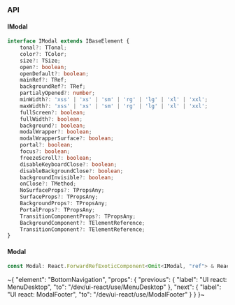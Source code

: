 

### API

#### IModal

```ts
interface IModal extends IBaseElement {
    tonal?: TTonal;
    color?: TColor;
    size?: TSize;
    open?: boolean;
    openDefault?: boolean;
    mainRef?: TRef;
    backgroundRef?: TRef;
    partialyOpened?: number;
    minWidth?: 'xss' | 'xs' | 'sm' | 'rg' | 'lg' | 'xl' | 'xxl';
    maxWidth?: 'xss' | 'xs' | 'sm' | 'rg' | 'lg' | 'xl' | 'xxl';
    fullScreen?: boolean;
    fullWidth?: boolean;
    background?: boolean;
    modalWrapper?: boolean;
    modalWrapperSurface?: boolean;
    portal?: boolean;
    focus?: boolean;
    freezeScroll?: boolean;
    disableKeyboardClose?: boolean;
    disableBackgroundClose?: boolean;
    backgroundInvisible?: boolean;
    onClose?: TMethod;
    NoSurfaceProps?: TPropsAny;
    SurfaceProps?: TPropsAny;
    BackgroundProps?: TPropsAny;
    PortalProps?: TPropsAny;
    TransitionComponentProps?: TPropsAny;
    BackgroundComponent?: TElementReference;
    TransitionComponent?: TElementReference;
}
```

#### Modal

```ts
const Modal: React.ForwardRefExoticComponent<Omit<IModal, "ref"> & React.RefAttributes<unknown>>;
```


~{
  "element": "BottomNavigation",
  "props": {
    "previous": {
      "label": "UI react: MenuDesktop",
      "to": "/dev/ui-react/use/MenuDesktop"
    },
    "next": {
      "label": "UI react: ModalFooter",
      "to": "/dev/ui-react/use/ModalFooter"
    }
  }
}~
